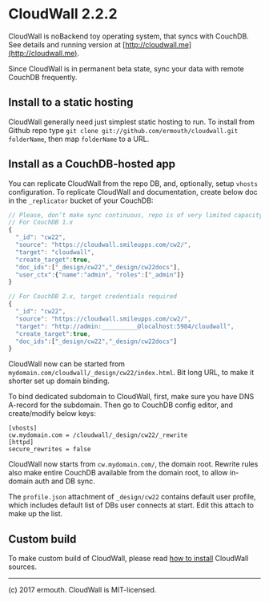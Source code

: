 # CloudWall 2.2.2
CloudWall is noBackend toy operating system, that syncs with CouchDB. See details and running version at [http://cloudwall.me](http://cloudwall.me).

Since CloudWall is in permanent beta state, sync your data with remote CouchDB frequently.

## Install to a static hosting
CloudWall generally need just simplest static hosting to run. To install from Github repo type `git clone git://github.com/ermouth/cloudwall.git folderName`, then map `folderName` to a URL.

## Install as a CouchDB-hosted app
You can replicate CloudWall from the repo DB, and, optionally, setup `vhosts` configuration. To replicate CloudWall
and documentation, create below doc in the `_replicator` bucket of your CouchDB:
```javascript
// Please, don’t make sync continuous, repo is of very limited capacity.
// For CouchDB 1.x
{
  "_id": "cw22",
  "source": "https://cloudwall.smileupps.com/cw2/",
  "target": "cloudwall",
  "create_target":true,
  "doc_ids":["_design/cw22","_design/cw22docs"],
  "user_ctx":{"name":"admin", "roles":["_admin"]}
}

// For CouchDB 2.x, target credentials required
{
  "_id": "cw22",
  "source": "https://cloudwall.smileupps.com/cw2/",
  "target": "http://admin:__________@localhost:5984/cloudwall",
  "create_target":true,
  "doc_ids":["_design/cw22","_design/cw22docs"]
}
```

CloudWall now can be started from `mydomain.com/cloudwall/_design/cw22/index.html`. Bit long URL, to make it shorter set up domain binding.

To bind dedicated subdomain to CloudWall, first, make sure you have DNS A-record for the subdomain. Then go to CouchDB config editor, and create/modify below keys:
```
[vhosts]
cw.mydomain.com = /cloudwall/_design/cw22/_rewrite
[httpd]
secure_rewrites = false
```
CloudWall now starts from `cw.mydomain.com/`, the domain root. Rewrite rules also make entire CouchDB available from the domain root, to allow in-domain auth and DB sync.

The `profile.json` attachment of `_design/cw22` contains default user profile, which includes default list of DBs user connects at start. Edit this attach to make up the list.

## Custom build
To make custom build of CloudWall, please read [how to install](http://docs.cloudwall.me/quickstart.html#h-1baojekg) CloudWall sources.

---

(c) 2017 ermouth. CloudWall is MIT-licensed.
